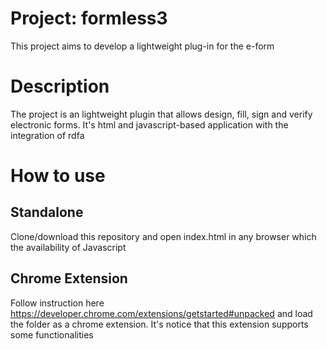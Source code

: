 # Project: formless3
This project aims to develop a lightweight plug-in for the e-form

# Description
The project is an lightweight plugin that allows design, fill, sign and verify electronic forms. It's html and javascript-based application with the integration of rdfa

# How to use
## Standalone
Clone/download this repository and open index.html in any browser which the availability of Javascript

## Chrome Extension
Follow instruction here
https://developer.chrome.com/extensions/getstarted#unpacked and load the folder as a chrome extension. It's notice that this extension supports some functionalities
